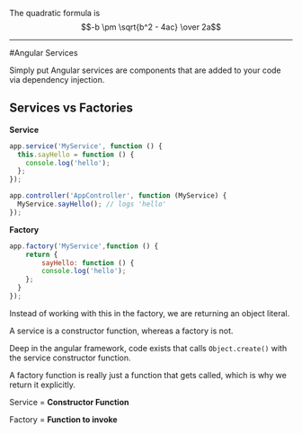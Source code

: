 The quadratic formula is $$-b \pm \sqrt{b^2 - 4ac} \over 2a$$

---

#Angular Services

Simply put Angular services are components that are added to your code via dependency injection.

## Services vs Factories

**Service**  

```javascript
app.service('MyService', function () {
  this.sayHello = function () {
    console.log('hello');
  };
});

app.controller('AppController', function (MyService) {
  MyService.sayHello(); // logs 'hello'
});
```
**Factory**

```javascript
app.factory('MyService',function () {
	return {
   	 	sayHello: function () {
    	console.log('hello');
    };
  }
});
```

Instead of working with this in the factory, we are returning an object literal.  

A service is a constructor function, whereas a factory is not.

Deep in the angular framework, code exists that calls ```Object.create()``` with the service constructor function.

A factory function is really just a function that gets called, which is why we return it explicitly.

Service = **Constructor Function**

Factory = **Function to invoke**
